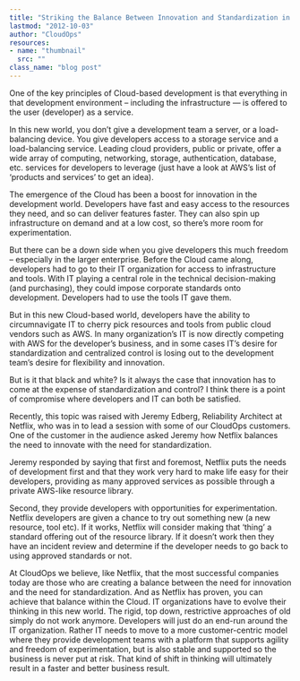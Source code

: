 ```yaml
---
title: "Striking the Balance Between Innovation and Standardization in Cloud-Based Development"
lastmod: "2012-10-03"
author: "CloudOps"
resources:
- name: "thumbnail"
  src: ""
class_name: "blog post"
---
```


<p>One of the key principles of Cloud-based development is that everything in that development environment – including the infrastructure — is offered to the user (developer) as a service.</p><p>In this new world, you don’t give a development team a server, or a load-balancing device. You give developers access to a storage service and a load-balancing service. Leading cloud providers, public or private, offer a wide array of computing, networking, storage, authentication, database, etc. services for developers to leverage (just have a look at AWS’s list of ‘products and services’ to get an idea).</p><p>The emergence of the Cloud has been a boost for innovation in the development world. Developers have fast and easy access to the resources they need, and so can deliver features faster. They can also spin up infrastructure on demand and at a low cost, so there’s more room for experimentation.</p><p>But there can be a down side when you give developers this much freedom – especially in the larger enterprise. Before the Cloud came along, developers had to go to their IT organization for access to infrastructure and tools. With IT playing a central role in the technical decision-making (and purchasing), they could impose corporate standards onto development. Developers had to use the tools IT gave them.</p><p>But in this new Cloud-based world, developers have the ability to circumnavigate IT to cherry pick resources and tools from public cloud vendors such as AWS. In many organization’s IT is now directly competing with AWS for the developer’s business, and in some cases IT’s desire for standardization and centralized control is losing out to the development team’s desire for flexibility and innovation.</p><p>But is it that black and white? Is it always the case that innovation has to come at the expense of standardization and control? I think there is a point of compromise where developers and IT can both be satisfied.</p><p>Recently, this topic was raised with Jeremy Edberg, Reliability Architect at Netflix, who was in to lead a session with some of our CloudOps customers. One of the customer in the audience asked Jeremy how Netflix balances the need to innovate with the need for standardization.</p><p>Jeremy responded by saying that first and foremost, Netflix puts the needs of development first and that they work very hard to make life easy for their developers, providing as many approved services as possible through a private AWS-like resource library.</p><p>Second, they provide developers with opportunities for experimentation. Netflix developers are given a chance to try out something new (a new resource, tool etc). If it works, Netflix will consider making that ‘thing’ a standard offering out of the resource library. If it doesn’t work then they have an incident review and determine if the developer needs to go back to using approved standards or not.</p><p>At CloudOps we believe, like Netflix, that the most successful companies today are those who are creating a balance between the need for innovation and the need for standardization. And as Netflix has proven, you can achieve that balance within the Cloud. IT organizations have to evolve their thinking in this new world. The rigid, top down, restrictive approaches of old simply do not work anymore. Developers will just do an end-run around the IT organization. Rather IT needs to move to a more customer-centric model where they provide development teams with a platform that supports agility and freedom of experimentation, but is also stable and supported so the business is never put at risk. That kind of shift in thinking will ultimately result in a faster and better business result.</p>